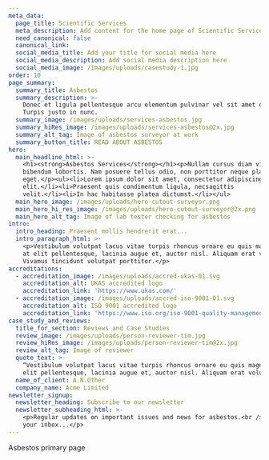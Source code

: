 ```yaml
---
meta_data:
  page_title: Scientific Services
  meta_description: Add content for the home page of Scientific Services here...
  need_canonical: false
  canonical_link:
  social_media_title: Add your title for social media here
  social_media_description: Add social media description here
  social_media_image: /images/uploads/casestudy-1.jpg
order: 10
page_summary:
  summary_title: Asbestos
  summary_description: >-
    Donec et ligula pellentesque arcu elementum pulvinar vel sit amet dolor.
    Turpis justo in nunc.
  summary_image: /images/uploads/services-asbestos.jpg
  summary_hiRes_image: /images/uploads/services-asbestos@2x.jpg
  summary_alt_tag: Image of asbestos surveyor at work
  summary_button_title: READ ABOUT ASBESTOS
hero:
  main_headline_html: >-
    <h1><strong>Asbestos Services</strong></h1><p>Nullam cursus diam vitae massa
    bibendum lobortis. Nam posuere tellus odio, non porttitor neque placerat
    eget.</p><ul><li>Lorem ipsum dolor sit amet, consectetur adipiscing
    elit.</li><li>Praesent quis condimentum ligula, necsagittis
    velit.</li><li>In hac habitasse platea dictumst.</li></ul>
  main_hero_image: /images/uploads/hero-cutout-surveyor.png
  main_hero_hi_res_image: /images/uploads/hero-cutout-surveyor@2x.png
  main_hero_alt_tag: Image of lab tester checking for asbestos
intro:
  intro_heading: Praesent mollis hendrerit erat...
  intro_paragraph_html: >-
    <p>Vestibulum volutpat lacus vitae turpis rhoncus ornare eu quis magna. In
    at elit pellentesque, lacinia augue et, auctor nisl. Aliquam erat volutpat.
    Vivamus tincidunt volutpat porttitor.</p>
accreditations:
  - accreditation_image: /images/uploads/accred-ukas-01.svg
    accreditation_alt: UKAS accredited logo
    accreditation_link: 'https://www.ukas.com/'
  - accreditation_image: /images/uploads/accred-iso-9001-01.svg
    accreditation_alt: ISO 9001 accredited logo
    accreditation_link: 'https://www.iso.org/iso-9001-quality-management.html'
case_study_and_reviews:
  title_for_section: Reviews and Case Studies
  review_image: /images/uploads/person-reviewer-tim.jpg
  review_hiRes_image: /images/uploads/person-reviewer-tim@2x.jpg
  review_alt_tag: Image of reviewer
  quote_text: >-
    “Vestibulum volutpat lacus vitae turpis rhoncus ornare eu quis magna. In at
    elit pellentesque, lacinia augue et, auctor nisl. Aliquam erat volutpat. ”
  name_of_client: A.N.Other
  company_name: Acme Limited
newsletter_signup:
  newsletter_heading: Subscribe to our newsletter
  newsletter_subheading_html: >-
    <p>Regular updates on important issues and news for asbestos.<br />Direct to
    your inbox...</p>
---
```


Asbestos primary page
